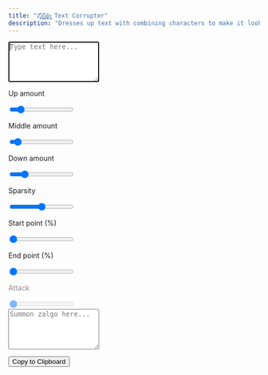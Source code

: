 ```yaml
---
title: "Z̥̖̩᷃᷁ͅa͇̭͡l̮᷂̕g̢̻̎͐o̴̢͖̬ Text Corrupter"
description: "Dresses up text with combining characters to make it look <span class='accent'>corrupted</span>.<br>The term <span class='accent'>zalgo</span> is coined from <a href='http://stackoverflow.com/questions/1732348/regex-match-open-tags-except-xhtml-self-contained-tags/1732454#1732454'>this StackOverflow post</a>."
---
```


<link rel='stylesheet' href='/assets/css/zalgo.css'>

<form>
	<textarea id='input' rows='5' autofocus placeholder='Type text here...' oninput='update()'></textarea>
	<div id='sliders'>
		<div>
			<p>Up amount</p>
			<input id='fuck up' type='range' name='fuck up' value='4' min='0' max='30' oninput='update()'>
		</div>
		<div>
			<p>Middle amount</p>
			<input id='fuck mid' type='range' name='fuck mid' value='2' min='0' max='24' oninput='update()'>
		</div>
		<div>
			<p>Down amount</p>
			<input id='fuck down' type='range' name='fuck down' value='6' min='0' max='30' oninput='update()'>
		</div>
		<div>
			<p>Sparsity</p>
			<input id='fuckiness' type='range' name='fuckiness' value='0.5' min='0' max='1' step='0.01' oninput='update()'>
		</div>
		<div>
			<p>Start point (%)</p>
			<input id='start fuck' type='range' name='start fuck' value='0' min='0' max='1' step='0.01' oninput='update()'>
		</div>
		<div>
			<p>End point (%)</p>
			<input id='end fuck' type='range' name='end fuck' value='0' min='0' max='1' step='0.01' oninput='update()'>
		</div>
		<div style='opacity: 0.5'>
			<p>Attack</p>
			<input id='power fuck' type='range' name='power fuck' value='1' min='1' max='10' step='0.01' oninput='update()'>
		</div>
	</div>
	<textarea id='output' rows='5' readonly placeholder='Summon zalgo here...'></textarea>
</form>

<div style="width: 100%" class="center">
	<button style='margin-bottom: 0' class="btn" type='button' onclick='copy()'>Copy to Clipboard</button>
</div>

<script>
var input = document.getElementById('input')
var output = document.getElementById('output')
var fuckUp = document.getElementById('fuck up')
var fuckMid = document.getElementById('fuck mid')
var fuckDown = document.getElementById('fuck down')
var fuckiness = document.getElementById('fuckiness')
var startFuck = document.getElementById('start fuck')
var endFuck = document.getElementById('end fuck')
var powerFuck = document.getElementById('power fuck')
var tooltip = document.getElementById('tooltip')

var topChar = [768, 769, 770, 771, 772, 773, 774, 775, 776,
777, 778, 779, 780, 781, 782, 783, 784, 785, 786, 787, 788,
794, 829, 830, 831, 832, 833, 834, 835, 836, 838, 842, 843,
844, 848, 849, 850, 855, 859, 867, 868, 869, 870, 871, 872,
873, 874, 875, 876, 877, 878, 879, 7616, 7617, 7619, 7620,
7621, 7622, 7623, 7624, 7625, 7678]
var middleChar = [789, 795, 801, 802, 807, 808, 820, 821,
822, 823, 824, 856, 860, 861, 862, 863, 864, 865, 866,
65056, 65057, 65058, 65059, 1161]
var bottomChar = [790, 791, 792, 793, 796, 797, 798, 799,
800, 803, 804, 805, 806, 809, 810, 811, 812, 813, 814, 815,
816, 817, 818, 819, 825, 826, 827, 828, 837, 839, 840, 841,
845, 846, 851, 852, 853, 854, 857, 858, 7618, 7626, 7679]
// 847 is invisible, 8432 is too prominent (mid)

function random (min, max) {
	return Math.floor(Math.random() * (max - min + 1)) + min
}
function randomArray (array) {
	return array[Math.floor((Math.random()*array.length))]
}

function copy () {
	output.select()
	output.setSelectionRange(0, 99999)
	document.execCommand('copy')
	window.getSelection().removeAllRanges();
}

function modifier(val, pos) {
	var inLen = input.value.length
	if (pos < inLen * startFuck.value) {
		val = 0
	} else if (pos < inLen * endFuck.value) {
		var len = inLen * endFuck.value - inLen * startFuck.value
		pos -= inLen * startFuck.value
		val *= Math.pow(pos / len, powerFuck.value)
	}
	val -= random(0, fuckiness.value * val)
	if (Math.random() > val) {
		val = 0
	}
	return val
}

function update() {
	if (endFuck.value == 0) { powerFuck.parentElement.style.opacity = '0.5' }
	else { powerFuck.parentElement.style.opacity = '1' }

	var edit = '';
	for (var i = 0; i < input.value.length; ++i) {
		edit += input.value[i]
		var val = modifier(fuckUp.value, i)
		for (var j = 0; j < val; ++j) {
			edit += String.fromCharCode(randomArray(topChar))
		}
		var used = [] // To prevent duplicates
		val = modifier(fuckMid.value, i)
		for (var j = 0; j < val; ++j) {
			var nextChar = randomArray(middleChar)
			while (used.indexOf(nextChar) != -1) {
				nextChar = randomArray(middleChar)
			}
			used.push(nextChar)
			edit += String.fromCharCode(nextChar)
		}
		val = modifier(fuckDown.value, i)
		for (var j = 0; j < val; ++j) {
			edit += String.fromCharCode(randomArray(bottomChar))
		}
	}
	output.value = edit
}

// Update ranges
var rangeInputs = document.querySelectorAll('input[type="range"]')

function handleInputChange(e) {
	let target = e.target
	var min = target.min
	var max = target.max
	var val = target.value
	
	target.style.backgroundSize = (val - min) * 100 / (max - min) + '% 100%'
}

rangeInputs.forEach(input => {
	input.addEventListener('input', handleInputChange)
	handleInputChange({target: input})
})
</script>

